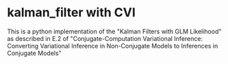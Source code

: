 # kalman_filter with CVI

This is a python implementation of the "Kalman Filters with GLM Likelihood" as described in E.2 of "Conjugate-Computation Variational Inference: Converting Variational Inference in Non-Conjugate Models to Inferences in Conjugate Models"

